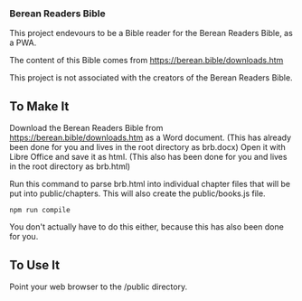 ### Berean Readers Bible

This project endevours to be a Bible reader for the Berean Readers Bible, as a PWA.

The content of this Bible comes from https://berean.bible/downloads.htm 

This project is not associated with the creators of the Berean Readers Bible.


## To Make It

Download the Berean Readers Bible from https://berean.bible/downloads.htm as a Word document.  (This has already been done for you and lives in the root directory as brb.docx)  Open it with Libre Office and save it as html.  (This also has been done for you and lives in the root directory as brb.html)

Run this command to parse brb.html into individual chapter files that will be put into public/chapters.  This will also create the public/books.js file.

```
npm run compile
```

You don't actually have to do this either, because this has also been done for you.

## To Use It

Point your web browser to the /public directory.

